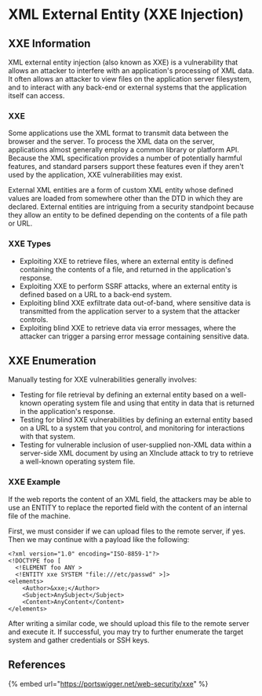 # XML External Entity \(XXE Injection\)

## XXE Information

XML external entity injection \(also known as XXE\) is a vulnerability that allows an attacker to interfere with an application's processing of XML data. It often allows an attacker to view files on the application server filesystem, and to interact with any back-end or external systems that the application itself can access.

### XXE

Some applications use the XML format to transmit data between the browser and the server. To process the XML data on the server, applications almost generally employ a common library or platform API. Because the XML specification provides a number of potentially harmful features, and standard parsers support these features even if they aren't used by the application, XXE vulnerabilities may exist.

External XML entities are a form of custom XML entity whose defined values are loaded from somewhere other than the DTD in which they are declared. External entities are intriguing from a security standpoint because they allow an entity to be defined depending on the contents of a file path or URL.

### XXE Types

* Exploiting XXE to retrieve files, where an external entity is defined containing the contents of a file, and returned in the application's response.
* Exploiting XXE to perform SSRF attacks, where an external entity is defined based on a URL to a back-end system.
* Exploiting blind XXE exfiltrate data out-of-band, where sensitive data is transmitted from the application server to a system that the attacker controls.
* Exploiting blind XXE to retrieve data via error messages, where the attacker can trigger a parsing error message containing sensitive data.

## XXE Enumeration

Manually testing for XXE vulnerabilities generally involves:

* Testing for file retrieval by defining an external entity based on a well-known operating system file and using that entity in data that is returned in the application's response.
* Testing for blind XXE vulnerabilities by defining an external entity based on a URL to a system that you control, and monitoring for interactions with that system.
* Testing for vulnerable inclusion of user-supplied non-XML data within a server-side XML document by using an XInclude attack to try to retrieve a well-known operating system file.

### XXE Example

If the web reports the content of an XML field, the attackers may be able to use an ENTITY to replace the reported field with the content of an internal file of the machine.

First, we must consider if we can upload files to the remote server, if yes. Then we may continue with a payload like the following:

```markup
<?xml version="1.0" encoding="ISO-8859-1"?>
<!DOCTYPE foo [
  <!ELEMENT foo ANY >
  <!ENTITY xxe SYSTEM "file:///etc/passwd" >]>
<elements>
    <Author>&xxe;</Author>
    <Subject>AnySubject</Subject>
    <Content>AnyContent</Content>
</elements>
```

After writing a similar code, we should upload this file to the remote server and execute it. If successful, you may try to further enumerate the target system and gather credentials or SSH keys.

## References

{% embed url="https://portswigger.net/web-security/xxe" %}



